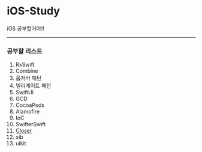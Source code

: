 # iOS-Study
iOS 공부할거야!!

-----

### 공부할 리스트
1. RxSwift
2. Combine
3. 옵저버 패턴
4. 델리게이트 패턴
5. SwiftUI
6. GCD
7. CocoaPods
8. Alamofire
9. IoC
10. SwifterSwift
11. [Closer](https://devxoul.gitbooks.io/ios-with-swift-in-40-hours/content/Chapter-3/functions-and-closures.html)
12. xib
13. uikit
